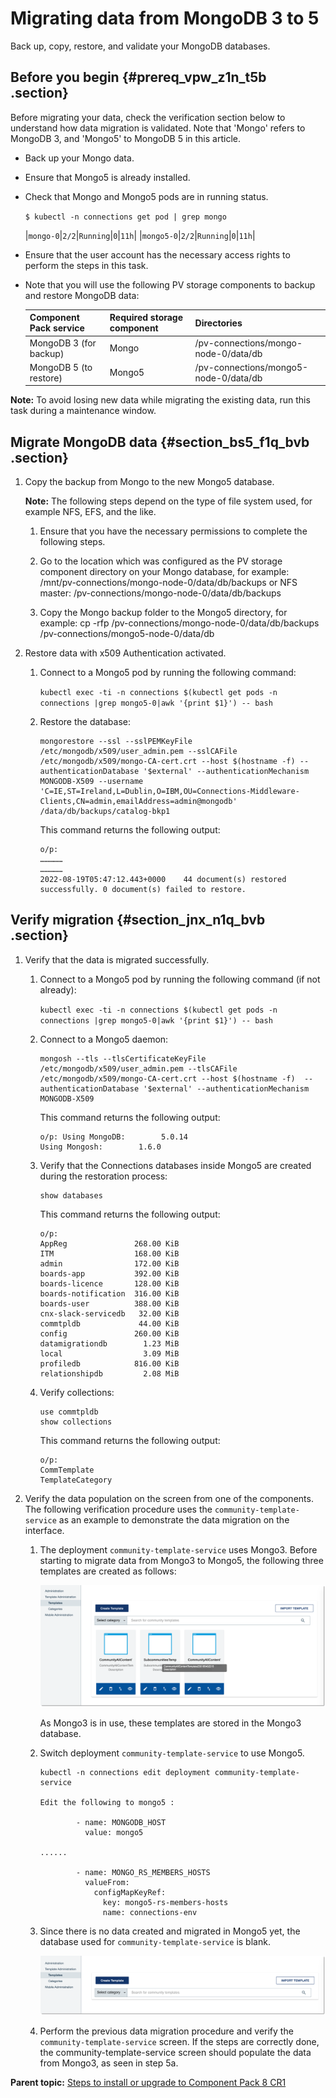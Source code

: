 # Migrating data from MongoDB 3 to 5 

Back up, copy, restore, and validate your MongoDB databases.

## Before you begin {#prereq_vpw_z1n_t5b .section}

Before migrating your data, check the verification section below to understand how data migration is validated. Note that 'Mongo' refers to MongoDB 3, and 'Mongo5' to MongoDB 5 in this article.

-   Back up your Mongo data.
-   Ensure that Mongo5 is already installed.
-   Check that Mongo and Mongo5 pods are in running status.

    `$ kubectl -n connections get pod | grep mongo`

    |`mongo-0`|`2/2`|`Running`|`0`|`11h`|
    |`mongo5-0`|`2/2`|`Running`|`0`|`11h`|

-   Ensure that the user account has the necessary access rights to perform the steps in this task.
-   Note that you will use the following PV storage components to backup and restore MongoDB data:

    |Component Pack service|Required storage component|Directories|
    |----------------------|--------------------------|-----------|
    |MongoDB 3 \(for backup\)|Mongo|/pv-connections/mongo-node-0/data/db|
    |MongoDB 5 \(to restore\)|Mongo5|/pv-connections/mongo5-node-0/data/db|


**Note:** To avoid losing new data while migrating the existing data, run this task during a maintenance window.

## Migrate MongoDB data {#section_bs5_f1q_bvb .section}

1.  Copy the backup from Mongo to the new Mongo5 database.

    **Note:** The following steps depend on the type of file system used, for example NFS, EFS, and the like.

    1.  Ensure that you have the necessary permissions to complete the following steps.
    
    2.  Go to the location which was configured as the PV storage component directory on your Mongo database, for example: /mnt/pv-connections/mongo-node-0/data/db/backups or NFS master: /pv-connections/mongo-node-0/data/db/backups
    
    3.  Copy the Mongo backup folder to the Mongo5 directory, for example: cp -rfp /pv-connections/mongo-node-0/data/db/backups /pv-connections/mongo5-node-0/data/db

2.  Restore data with x509 Authentication activated.
    1.  Connect to a Mongo5 pod by running the following command:

        `kubectl exec -ti -n connections $(kubectl get pods -n connections |grep mongo5-0|awk '{print $1}') -- bash`

    2.  Restore the database:

        ``` {#codeblock_j2k_k1q_bvb}
        mongorestore --ssl --sslPEMKeyFile /etc/mongodb/x509/user_admin.pem --sslCAFile /etc/mongodb/x509/mongo-CA-cert.crt --host $(hostname -f) --authenticationDatabase '$external' --authenticationMechanism MONGODB-X509 --username 'C=IE,ST=Ireland,L=Dublin,O=IBM,OU=Connections-Middleware-Clients,CN=admin,emailAddress=admin@mongodb' /data/db/backups/catalog-bkp1
        ```

        This command returns the following output:

        ``` {#codeblock_k2k_k1q_bvb}
        o/p: 
        ……………
        ……………
        2022-08-19T05:47:12.443+0000	44 document(s) restored successfully. 0 document(s) failed to restore. 
        ```


## Verify migration {#section_jnx_n1q_bvb .section}

1.  Verify that the data is migrated successfully.
    1.  Connect to a Mongo5 pod by running the following command \(if not already\):

        `kubectl exec -ti -n connections $(kubectl get pods -n connections |grep mongo5-0|awk '{print $1}') -- bash`

    2.  Connect to a Mongo5 daemon:

        ``` {#codeblock_iwm_q1q_bvb}
        mongosh --tls --tlsCertificateKeyFile /etc/mongodb/x509/user_admin.pem --tlsCAFile /etc/mongodb/x509/mongo-CA-cert.crt --host $(hostname -f)  --authenticationDatabase '$external' --authenticationMechanism MONGODB-X509
        ```

        This command returns the following output:

        ``` {#codeblock_jwm_q1q_bvb}
        o/p: Using MongoDB:        5.0.14
        Using Mongosh:        1.6.0
        ```

    3.  Verify that the Connections databases inside Mongo5 are created during the restoration process:

        ``` {#codeblock_kwm_q1q_bvb}
        show databases
        ```

        This command returns the following output:

        ``` {#codeblock_lwm_q1q_bvb}
        o/p: 
        AppReg               268.00 KiB
        ITM                  168.00 KiB
        admin                172.00 KiB
        boards-app           392.00 KiB
        boards-licence       128.00 KiB
        boards-notification  316.00 KiB
        boards-user          388.00 KiB
        cnx-slack-servicedb   32.00 KiB
        commtpldb             44.00 KiB
        config               260.00 KiB
        datamigrationdb        1.23 MiB
        local                  3.09 MiB
        profiledb            816.00 KiB
        relationshipdb         2.08 MiB
        ```

    4.  Verify collections:

        ``` {#codeblock_mwm_q1q_bvb}
        use commtpldb
        show collections
        ```

        This command returns the following output:

        ``` {#codeblock_nwm_q1q_bvb}
        o/p: 
        CommTemplate
        TemplateCategory
        ```

2.  Verify the data population on the screen from one of the components. The following verification procedure uses the `community-template-service` as an example to demonstrate the data migration on the interface.
    1.  The deployment `community-template-service` uses Mongo3. Before starting to migrate data from Mongo3 to Mongo5, the following three templates are created as follows:

        ![Examples of community templates](images/mongodb_migrate_sample.png)

        As Mongo3 is in use, these templates are stored in the Mongo3 database.

    2.  Switch deployment `community-template-service` to use Mongo5.

        ``` {#codeblock_izp_s1q_bvb}
        kubectl -n connections edit deployment community-template-service
        
        Edit the following to mongo5 :
        
                - name: MONGODB_HOST
                  value: mongo5
        
        ......
        
                - name: MONGO_RS_MEMBERS_HOSTS
                  valueFrom:
                    configMapKeyRef:
                      key: mongo5-rs-members-hosts
                      name: connections-env
        ```

    3.  Since there is no data created and migrated in Mongo5 yet, the database used for `community-template-service` is blank.

        ![Screenshot of a blank community template database](images/blank_community_template.png)

    4.  Perform the previous data migration procedure and verify the `community-template-service` screen. If the steps are correctly done, the community-template-service screen should populate the data from Mongo3, as seen in step 5a.

**Parent topic:** [Steps to install or upgrade to Component Pack 8 CR1](../install/cp_install_services_tasks.md)

